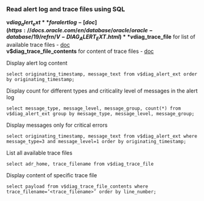 ### Read alert log and trace files using SQL  

**v$diag_alert_ext** for alert log - [doc](https://docs.oracle.com/en/database/oracle/oracle-database/19/refrn/V-DIAG_ALERT_EXT.html)  
**v$diag_trace_file** for list of available trace files - [doc](https://docs.oracle.com/en/database/oracle/oracle-database/19/refrn/V-DIAG_TRACE_FILE.html)  
**v$diag_trace_file_contents** for content of trace files - [doc](https://docs.oracle.com/en/database/oracle/oracle-database/19/refrn/V-DIAG_TRACE_FILE_CONTENTS.html)  


Display alert log content  

    select originating_timestamp, message_text from v$diag_alert_ext order by originating_timestamp;  

Display count for different types and criticality level of messages in the alert log  

    select message_type, message_level, message_group, count(*) from v$diag_alert_ext group by message_type, message_level, message_group;  

Display messages only for critical errors  

    select originating_timestamp, message_text from v$diag_alert_ext where message_type=3 and message_level=1 order by originating_timestamp;

List all available trace files  

    select adr_home, trace_filename from v$diag_trace_file

Display content of specific trace file

    select payload from v$diag_trace_file_contents where trace_filename=’<trace_filename>’ order by line_number;
